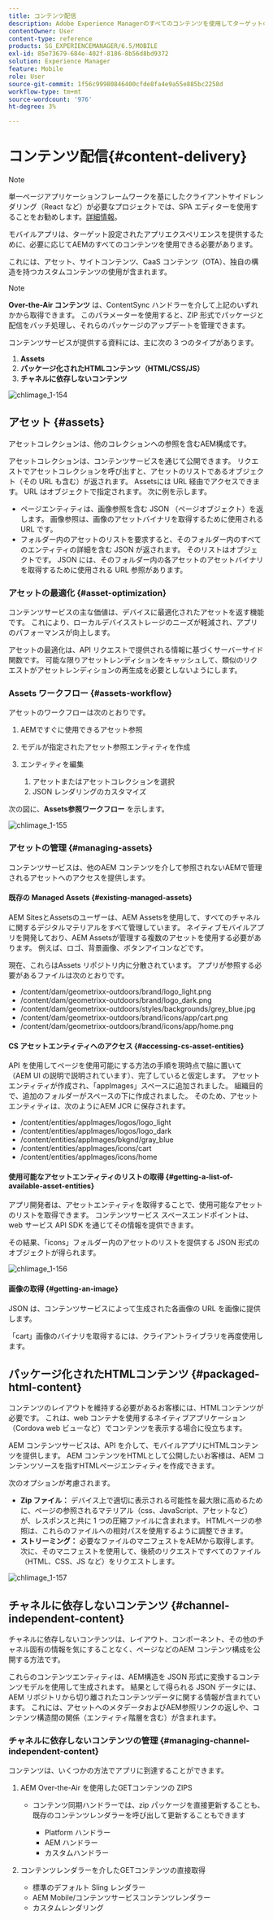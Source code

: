```yaml
---
title: コンテンツ配信
description: Adobe Experience Managerのすべてのコンテンツを使用してターゲットのアプリエクスペリエンスを提供する方法について説明します。
contentOwner: User
content-type: reference
products: SG_EXPERIENCEMANAGER/6.5/MOBILE
exl-id: 85e73679-684e-402f-8186-8b56d8bd9372
solution: Experience Manager
feature: Mobile
role: User
source-git-commit: 1f56c99980846400cfde8fa4e9a55e885bc2258d
workflow-type: tm+mt
source-wordcount: '976'
ht-degree: 3%

---
```


# コンテンツ配信{#content-delivery}

>[!NOTE]
>
>単一ページアプリケーションフレームワークを基にしたクライアントサイドレンダリング（React など）が必要なプロジェクトでは、SPA エディターを使用することをお勧めします。[詳細情報](/help/sites-developing/spa-overview.md)。

モバイルアプリは、ターゲット設定されたアプリエクスペリエンスを提供するために、必要に応じてAEMのすべてのコンテンツを使用できる必要があります。

これには、アセット、サイトコンテンツ、CaaS コンテンツ（OTA）、独自の構造を持つカスタムコンテンツの使用が含まれます。

>[!NOTE]
>
>**Over-the-Air コンテンツ** は、ContentSync ハンドラーを介して上記のいずれかから取得できます。 このパラメーターを使用すると、ZIP 形式でパッケージと配信をバッチ処理し、それらのパッケージのアップデートを管理できます。

コンテンツサービスが提供する資料には、主に次の 3 つのタイプがあります。

1. **Assets**
1. **パッケージ化されたHTMLコンテンツ（HTML/CSS/JS）**
1. **チャネルに依存しないコンテンツ**

![chlimage_1-154](assets/chlimage_1-154.png)

## アセット {#assets}

アセットコレクションは、他のコレクションへの参照を含むAEM構成です。

アセットコレクションは、コンテンツサービスを通じて公開できます。 リクエストでアセットコレクションを呼び出すと、アセットのリストであるオブジェクト（その URL も含む）が返されます。 Assetsには URL 経由でアクセスできます。 URL はオブジェクトで指定されます。 次に例を示します。

* ページエンティティは、画像参照を含む JSON （ページオブジェクト）を返します。 画像参照は、画像のアセットバイナリを取得するために使用される URL です。
* フォルダー内のアセットのリストを要求すると、そのフォルダー内のすべてのエンティティの詳細を含む JSON が返されます。 そのリストはオブジェクトです。 JSON には、そのフォルダー内の各アセットのアセットバイナリを取得するために使用される URL 参照があります。

### アセットの最適化 {#asset-optimization}

コンテンツサービスの主な価値は、デバイスに最適化されたアセットを返す機能です。 これにより、ローカルデバイスストレージのニーズが軽減され、アプリのパフォーマンスが向上します。

アセットの最適化は、API リクエストで提供される情報に基づくサーバーサイド関数です。 可能な限りアセットレンディションをキャッシュして、類似のリクエストがアセットレンディションの再生成を必要としないようにします。

### Assets ワークフロー {#assets-workflow}

アセットのワークフローは次のとおりです。

1. AEMですぐに使用できるアセット参照
1. モデルが指定されたアセット参照エンティティを作成
1. エンティティを編集

   1. アセットまたはアセットコレクションを選択
   1. JSON レンダリングのカスタマイズ

次の図に、**Assets参照ワークフロー** を示します。

![chlimage_1-155](assets/chlimage_1-155.png)

### アセットの管理 {#managing-assets}

コンテンツサービスは、他のAEM コンテンツを介して参照されないAEMで管理されるアセットへのアクセスを提供します。

#### 既存の Managed Assets {#existing-managed-assets}

AEM SitesとAssetsのユーザーは、AEM Assetsを使用して、すべてのチャネルに関するデジタルマテリアルをすべて管理しています。 ネイティブモバイルアプリを開発しており、AEM Assetsが管理する複数のアセットを使用する必要があります。 例えば、ロゴ、背景画像、ボタンアイコンなどです。

現在、これらはAssets リポジトリ内に分散されています。 アプリが参照する必要があるファイルは次のとおりです。

* /content/dam/geometrixx-outdoors/brand/logo_light.png
* /content/dam/geometrixx-outdoors/brand/logo_dark.png
* /content/dam/geometrixx-outdoors/styles/backgrounds/grey_blue.jpg
* /content/dam/geometrixx-outdoors/brand/icons/app/cart.png
* /content/dam/geometrixx-outdoors/brand/icons/app/home.png

#### CS アセットエンティティへのアクセス {#accessing-cs-asset-entities}

API を使用してページを使用可能にする方法の手順を現時点で脇に置いて（AEM UI の説明で説明されています）、完了していると仮定します。 アセットエンティティが作成され、「appImages」スペースに追加されました。 組織目的で、追加のフォルダーがスペースの下に作成されました。 そのため、アセットエンティティは、次のようにAEM JCR に保存されます。

* /content/entities/appImages/logos/logo_light
* /content/entities/appImages/logos/logo_dark
* /content/entities/appImages/bkgnd/gray_blue
* /content/entities/appImages/icons/cart
* /content/entities/appImages/icons/home

#### 使用可能なアセットエンティティのリストの取得 {#getting-a-list-of-available-asset-entities}

アプリ開発者は、アセットエンティティを取得することで、使用可能なアセットのリストを取得できます。 コンテンツサービス スペースエンドポイントは、web サービス API SDK を通じてその情報を提供できます。

その結果、「icons」フォルダー内のアセットのリストを提供する JSON 形式のオブジェクトが得られます。

![chlimage_1-156](assets/chlimage_1-156.png)

#### 画像の取得 {#getting-an-image}

JSON は、コンテンツサービスによって生成された各画像の URL を画像に提供します。

「cart」画像のバイナリを取得するには、クライアントライブラリを再度使用します。

## パッケージ化されたHTMLコンテンツ {#packaged-html-content}

コンテンツのレイアウトを維持する必要があるお客様には、HTMLコンテンツが必要です。 これは、web コンテナを使用するネイティブアプリケーション（Cordova web ビューなど）でコンテンツを表示する場合に役立ちます。

AEM コンテンツサービスは、API を介して、モバイルアプリにHTMLコンテンツを提供します。 AEM コンテンツをHTMLとして公開したいお客様は、AEM コンテンツソースを指すHTMLページエンティティを作成できます。

次のオプションが考慮されます。

* **Zip ファイル：** デバイス上で適切に表示される可能性を最大限に高めるために、ページの参照されるマテリアル（css、JavaScript、アセットなど）が、レスポンスと共に 1 つの圧縮ファイルに含まれます。 HTMLページの参照は、これらのファイルへの相対パスを使用するように調整できます。
* **ストリーミング：** 必要なファイルのマニフェストをAEMから取得します。 次に、そのマニフェストを使用して、後続のリクエストですべてのファイル（HTML、CSS、JS など）をリクエストします。

![chlimage_1-157](assets/chlimage_1-157.png)

## チャネルに依存しないコンテンツ {#channel-independent-content}

チャネルに依存しないコンテンツは、レイアウト、コンポーネント、その他のチャネル固有の情報を気にすることなく、ページなどのAEM コンテンツ構成を公開する方法です。

これらのコンテンツエンティティは、AEM構造を JSON 形式に変換するコンテンツモデルを使用して生成されます。 結果として得られる JSON データには、AEM リポジトリから切り離されたコンテンツデータに関する情報が含まれています。 これには、アセットへのメタデータおよびAEM参照リンクの返しや、コンテンツ構造間の関係（エンティティ階層を含む）が含まれます。

### チャネルに依存しないコンテンツの管理 {#managing-channel-independent-content}

コンテンツは、いくつかの方法でアプリに到達することができます。

1. AEM Over-the-Air を使用したGETコンテンツの ZIPS

   * コンテンツ同期ハンドラーでは、zip パッケージを直接更新することも、既存のコンテンツレンダラーを呼び出して更新することもできます

      * Platform ハンドラー
      * AEM ハンドラー
      * カスタムハンドラー

1. コンテンツレンダラーを介したGETコンテンツの直接取得

   * 標準のデフォルト Sling レンダラー
   * AEM Mobile/コンテンツサービスコンテンツレンダラー
   * カスタムレンダリング
